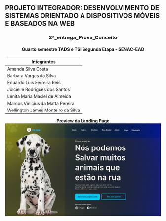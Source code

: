 ## PROJETO INTEGRADOR: DESENVOLVIMENTO DE SISTEMAS ORIENTADO A DISPOSITIVOS MÓVEIS E BASEADOS NA WEB
### <center>2ª_entrega_Prova_Conceito </center>
#### <center>Quarto semestre TADS e TSI Segunda Etapa - SENAC-EAD </center>


|Integrantes|
|--|
|Amanda Silva Costa|
|Barbara Vargas da Silva|
|Eduardo Luis Ferreira Reis|
|Joicielle Rodrigues dos Santos|
|Lenita Maria Maciel de Almeida|
|Marcos Vinicius da Matta Pereira|
|Wellington James Monteiro da Silva|


**<center>Preview da Landing Page</center>**
<img height="300vh" src="assets/img/tela_landing.png">